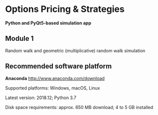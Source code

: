 # Options Pricing & Strategies

**Python and PyQt5-based simulation app**

## Module 1
Random walk and geometric (multiplicative) random walk simulation

## Recommended software platform
**Anaconda**
http://www.anaconda.com/download

Supported platforms: Windows, macOS, Linux

Latest version: 2018.12; Python 3.7

Disk space requirements: approx. 650 MB download; 4 to 5 GB installed 
